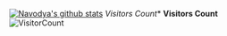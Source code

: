 [![Navodya's github stats](https://github-readme-stats.vercel.app/api?username=NavodyaDulmith&count_private=true&show_icons=true&theme=algolia)](https://github.com/NavodyaDulmith/github-readme-stats)	
*Visitors Count**  	**Visitors Count**  
![VisitorCount](https://profile-counter.glitch.me/{NavodyaDulmith}/count.svg)
